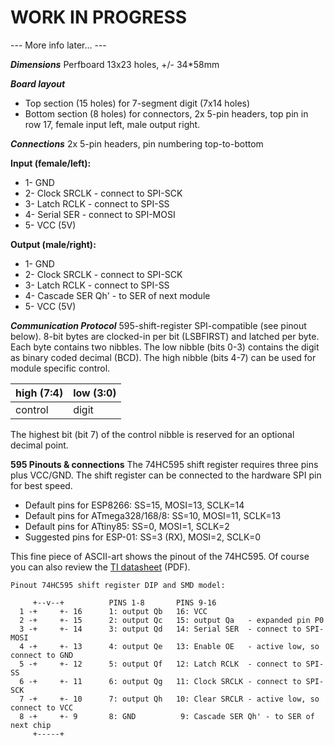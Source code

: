 # WORK IN PROGRESS 

--- More info later... ---


***Dimensions***
Perfboard 13x23 holes, +/- 34*58mm

***Board layout***
 - Top section (15 holes) for 7-segment digit (7x14 holes) 
 - Bottom section (8 holes) for connectors, 2x 5-pin headers, top pin in row 17, female input left, male output right.

***Connections***
2x 5-pin headers, pin numbering top-to-bottom

**Input (female/left):**
- 1- GND
- 2- Clock SRCLK - connect to SPI-SCK
- 3- Latch RCLK  - connect to SPI-SS
- 4- Serial SER  - connect to SPI-MOSI
- 5- VCC (5V)

**Output (male/right):**
- 1- GND
- 2- Clock SRCLK - connect to SPI-SCK
- 3- Latch RCLK  - connect to SPI-SS
- 4- Cascade SER Qh' - to SER of next module
- 5- VCC (5V)

***Communication Protocol***
595-shift-register SPI-compatible (see pinout below).
8-bit bytes are clocked-in per bit (LSBFIRST) and latched per byte.
Each byte contains two nibbles. The low nibble (bits 0-3) contains the digit as binary coded decimal (BCD). The high nibble (bits 4-7) can be used for module specific control.

high (7:4) | low (3:0)
----|----
control | digit

The highest bit (bit 7) of the control nibble is reserved for an optional decimal point.

**595 Pinouts & connections**
The 74HC595 shift register requires three pins plus VCC/GND.
The shift register can be connected to the hardware SPI pin for best speed.
- Default pins for ESP8266:   SS=15, MOSI=13, SCLK=14
- Default pins for ATmega328/168/8: SS=10, MOSI=11, SCLK=13
- Default pins for ATtiny85:  SS=0, MOSI=1, SCLK=2
- Suggested pins for ESP-01: SS=3 (RX), MOSI=2, SCLK=0

This fine piece of ASCII-art shows the pinout of the 74HC595. Of course you can also review the [TI datasheet](http://www.ti.com/lit/ds/symlink/sn74hc595.pdf) (PDF).
```
Pinout 74HC595 shift register DIP and SMD model:

     +--v--+          PINS 1-8       PINS 9-16
  1 -+     +- 16      1: output Qb   16: VCC
  2 -+     +- 15      2: output Qc   15: output Qa   - expanded pin P0
  3 -+     +- 14      3: output Qd   14: Serial SER  - connect to SPI-MOSI
  4 -+     +- 13      4: output Qe   13: Enable OE   - active low, so connect to GND
  5 -+     +- 12      5: output Qf   12: Latch RCLK  - connect to SPI-SS
  6 -+     +- 11      6: output Qg   11: Clock SRCLK - connect to SPI-SCK
  7 -+     +- 10      7: output Qh   10: Clear SRCLR - active low, so connect to VCC
  8 -+     +- 9       8: GND          9: Cascade SER Qh' - to SER of next chip
     +-----+
```
